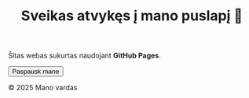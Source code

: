 <!DOCTYPE html>
<html lang="lt">
<head>
  <meta charset="UTF-8">
  <meta name="viewport" content="width=device-width, initial-scale=1.0">
  <title>Mano GitHub Webas</title>
  <link rel="stylesheet" href="style.css">
</head>
<body>
  <header>
    <h1>Sveikas atvykęs į mano puslapį 🚀</h1>
  </header>

  <main>
    <p>Šitas webas sukurtas naudojant <b>GitHub Pages</b>.</p>
    <button id="myButton">Paspausk mane</button>
  </main>

  <footer>
    <p>&copy; 2025 Mano vardas</p>
  </footer>

  <script src="script.js"></script>
</body>
</html>
